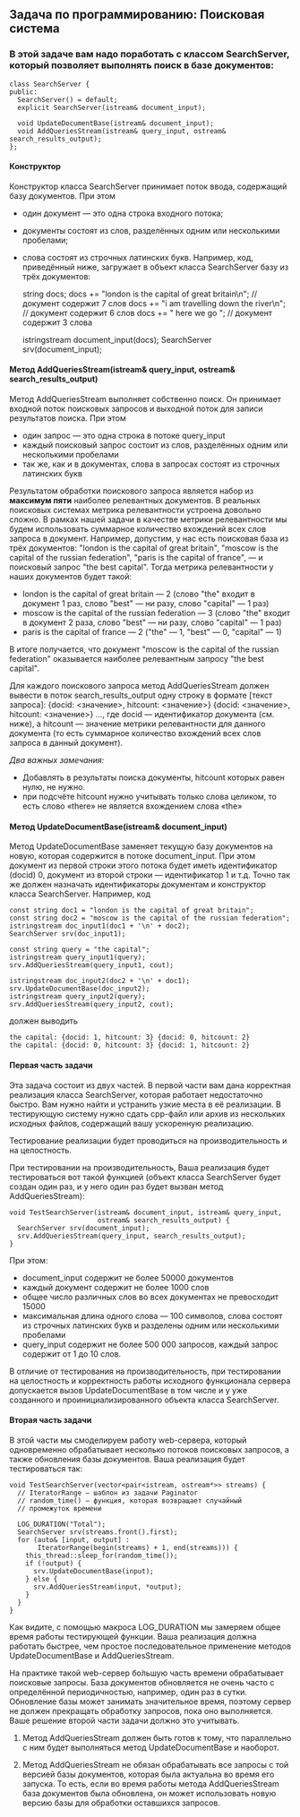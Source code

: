 ## Задача по программированию: Поисковая система  

### В этой задаче вам надо поработать с классом SearchServer, который позволяет выполнять поиск в базе документов:

    class SearchServer {
    public:
      SearchServer() = default;
      explicit SearchServer(istream& document_input);

      void UpdateDocumentBase(istream& document_input);
      void AddQueriesStream(istream& query_input, ostream& search_results_output);
    };
#### Конструктор
Конструктор класса SearchServer принимает поток ввода, содержащий базу документов. При этом

* один документ — это одна строка входного потока;  
* документы состоят из слов, разделённых одним или несколькими пробелами;  
* слова состоят из строчных латинских букв. Например, код, приведённый ниже, загружает в объект класса SearchServer базу из трёх документов:  

    string docs;
    docs += "london is the capital of great britain\n";
        // документ содержит 7 слов
    docs += "i am travelling down the river\n";
        // документ содержит 6 слов
    docs += "  here     we    go             ";
        // документ содержит 3 слова

    istringstream document_input(docs);
    SearchServer srv(document_input);

#### Метод AddQueriesStream(istream& query_input, ostream& search_results_output)
Метод AddQueriesStream выполняет собственно поиск. Он принимает входной поток поисковых запросов и выходной поток для записи результатов поиска. При этом

* один запрос — это одна строка в потоке query_input  
* каждый поисковый запрос состоит из слов, разделённых одним или несколькими пробелами  
* так же, как и в документах, слова в запросах состоят из строчных латинских букв  

Результатом обработки поискового запроса является набор из **максимум пяти** наиболее релевантных документов. В реальных поисковых системах метрика релевантности устроена довольно сложно. В рамках нашей задачи в качестве метрики релевантности мы будем использовать суммарное количество вхождений всех слов запроса в документ. Например, допустим, у нас есть поисковая база из трёх документов: "london is the capital of great britain", "moscow is the capital of the russian federation", "paris is the capital of france", — и поисковый запрос "the best capital". Тогда метрика релевантности у наших документов будет такой:

* london is the capital of great britain — 2 (слово "the" входит в документ 1 раз, слово "best" — ни разу, слово "capital" — 1 раз)  
* moscow is the capital of the russian federation — 3 (слово "the" входит в документ 2 раза, слово "best" — ни разу, слово "capital" — 1 раз)  
* paris is the capital of france — 2 ("the" — 1, "best" — 0, "capital" — 1)  

В итоге получается, что документ "moscow is the capital of the russian federation" оказывается наиболее релевантным запросу "the best capital".

Для каждого поискового запроса метод AddQueriesStream должен вывести в поток search_results_output одну строку в формате [текст запроса]: {docid: <значение>, hitcount: <значение>} {docid: <значение>, hitcount: <значение>} ..., где docid — идентификатор документа (см. ниже), а hitcount — значение метрики релевантности для данного документа (то есть суммарное количество вхождений всех слов запроса в данный документ).

_Два важных замечания:_

* Добавлять в результаты поиска документы, hitcount которых равен нулю, не нужно.  
* при подсчёте hitcount нужно учитывать только слова целиком, то есть слово «there» не является вхождением слова «the»  

#### Метод UpdateDocumentBase(istream& document_input)
Метод UpdateDocumentBase заменяет текущую базу документов на новую, которая содержится в потоке document_input. При этом документ из первой строки этого потока будет иметь идентификатор (docid) 0, документ из второй строки — идентификатор 1 и т.д. Точно так же должен назначать идентификаторы документам и конструктор класса SearchServer. Например, код

    const string doc1 = "london is the capital of great britain";
    const string doc2 = "moscow is the capital of the russian federation";
    istringstream doc_input1(doc1 + '\n' + doc2);
    SearchServer srv(doc_input1);

    const string query = "the capital";
    istringstream query_input1(query);
    srv.AddQueriesStream(query_input1, cout);

    istringstream doc_input2(doc2 + '\n' + doc1);
    srv.UpdateDocumentBase(doc_input2);
    istringstream query_input2(query);
    srv.AddQueriesStream(query_input2, cout);
    
должен выводить

    the capital: {docid: 1, hitcount: 3} {docid: 0, hitcount: 2}
    the capital: {docid: 0, hitcount: 3} {docid: 1, hitcount: 2}
    
#### Первая часть задачи

Эта задача состоит из двух частей. В первой части вам дана корректная реализация класса SearchServer, которая работает недостаточно быстро. Вам нужно найти и устранить узкие места в её реализации. В тестирующую систему нужно сдать cpp-файл или архив из нескольких исходных файлов, содержащий вашу ускоренную реализацию.

Тестирование реализации будет проводиться на производительность и на целостность.

При тестировании на производительность, Ваша реализация будет тестироваться вот такой функцией (объект класса SearchServer будет создан один раз, и у него один раз будет вызван метод AddQueriesStream):

    void TestSearchServer(istream& document_input, istream& query_input,
                          ostream& search_results_output) {
      SearchServer srv(document_input);
      srv.AddQueriesStream(query_input, search_results_output);
    }
    
При этом:

* document_input содержит не более 50000 документов  
* каждый документ содержит не более 1000 слов  
* общее число различных слов во всех документах не превосходит 15000  
* максимальная длина одного слова — 100 символов, слова состоят из строчных латинских букв и разделены одним или несколькими пробелами  
*  query_input содержит не более 500 000 запросов, каждый запрос содержит от 1 до 10 слов.  

В отличие от тестирования на производительность, при тестировании на целостность и корректность работы исходного функционала сервера допускается вызов UpdateDocumentBase в том числе и у уже созданного и проинициализированного объекта класса SearchServer.

#### Вторая часть задачи
В этой части мы смоделируем работу web-сервера, который одновременно обрабатывает несколько потоков поисковых запросов, а также обновления базы документов. Ваша реализация будет тестироваться так:

    void TestSearchServer(vector<pair<istream, ostream*>> streams) {
      // IteratorRange — шаблон из задачи Paginator
      // random_time() — функция, которая возвращает случайный
      // промежуток времени

      LOG_DURATION("Total");
      SearchServer srv(streams.front().first);
      for (auto& [input, output] :
           IteratorRange(begin(streams) + 1, end(streams))) {
        this_thread::sleep_for(random_time());
        if (!output) {
          srv.UpdateDocumentBase(input);
        } else {
          srv.AddQueriesStream(input, *output);
        }
      }
    }

Как видите, с помощью макроса LOG_DURATION мы замеряем общее время работы тестирующей функции. Ваша реализация должна работать быстрее, чем простое последовательное применение методов UpdateDocumentBase и AddQueriesStream.

На практике такой web-сервер бо̀льшую часть времени обрабатывает поисковые запросы. База документов обновляется не очень часто с определённой периодичностью, например, один раз в сутки. Обновление базы может занимать значительное время, поэтому сервер не должен прекращать обработку запросов, пока оно выполняется. Ваше решение второй части задачи должно это учитывать.  

1. Метод AddQueriesStream должен быть готов к тому, что параллельно с ним будет выполняться метод UpdateDocumentBase и наоборот.  

2. Метод AddQueriesStream не обязан обрабатывать все запросы с той версией базы документов, которая была актуальна во время его запуска. То есть, если во время работы метода AddQueriesStream база документов была обновлена, он может использовать новую версию базы для обработки оставшихся запросов.  
